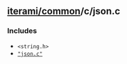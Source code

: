 [iterami/common](https://github.com/iterami/Docs.htm/blob/gh-pages/common/README.md)/c/json.c
---------------------------------------------------------------------------------------------

### Includes
* `<string.h>`
* [`"json.c"`](https://github.com/sheredom/json.h)
